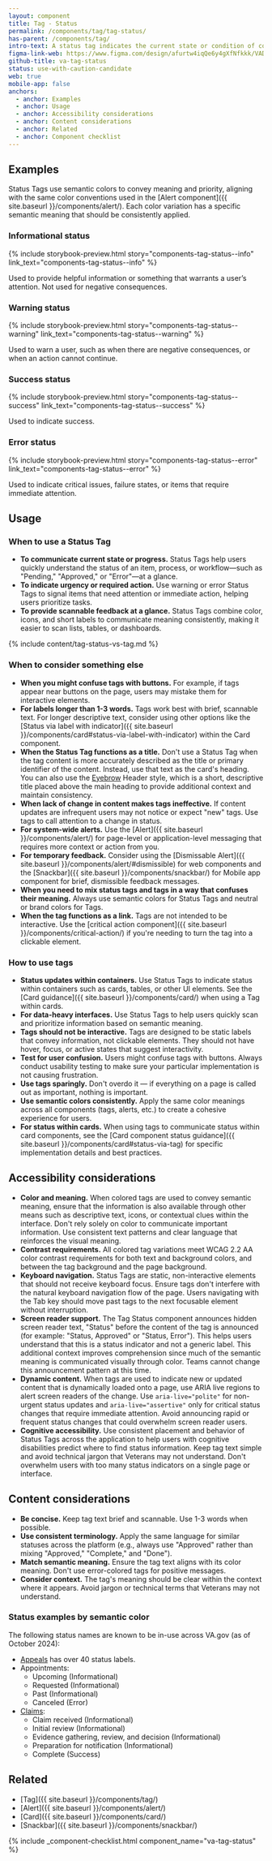 ```yaml
---
layout: component
title: Tag - Status
permalink: /components/tag/tag-status/
has-parent: /components/tag/
intro-text: A status tag indicates the current state or condition of content, processes, or items.
figma-link-web: https://www.figma.com/design/afurtw4iqQe6y4gXfNfkkk/VADS-Component-Library?node-id=39019-83
github-title: va-tag-status
status: use-with-caution-candidate
web: true
mobile-app: false
anchors:
  - anchor: Examples
  - anchor: Usage
  - anchor: Accessibility considerations
  - anchor: Content considerations
  - anchor: Related
  - anchor: Component checklist
---
```


## Examples

Status Tags use semantic colors to convey meaning and priority, aligning with the same color conventions used in the [Alert component]({{ site.baseurl }}/components/alert/). Each color variation has a specific semantic meaning that should be consistently applied.

### Informational status

{% include storybook-preview.html story="components-tag-status--info" link_text="components-tag-status--info" %}

Used to provide helpful information or something that warrants a user’s attention. Not used for negative consequences.

### Warning status

{% include storybook-preview.html story="components-tag-status--warning" link_text="components-tag-status--warning" %}

Used to warn a user, such as when there are negative consequences, or when an action cannot continue.

### Success status

{% include storybook-preview.html story="components-tag-status--success" link_text="components-tag-status--success" %}

Used to indicate success.

### Error status

{% include storybook-preview.html story="components-tag-status--error" link_text="components-tag-status--error" %}

Used to indicate critical issues, failure states, or items that require immediate attention.

## Usage

### When to use a Status Tag

* **To communicate current state or progress.** Status Tags help users quickly understand the status of an item, process, or workflow—such as "Pending," "Approved," or "Error"—at a glance.
* **To indicate urgency or required action.** Use warning or error Status Tags to signal items that need attention or immediate action, helping users prioritize tasks.
* **To provide scannable feedback at a glance.** Status Tags combine color, icons, and short labels to communicate meaning consistently, making it easier to scan lists, tables, or dashboards.

{% include content/tag-status-vs-tag.md %}

### When to consider something else

* **When you might confuse tags with buttons.** For example, if tags appear near buttons on the page, users may mistake them for interactive elements.
* **For labels longer than 1-3 words.** Tags work best with brief, scannable text. For longer descriptive text, consider using other options like the [Status via label with indicator]({{ site.baseurl }}/components/card#status-via-label-with-indicator) within the Card component.
* **When the Status Tag functions as a title.** Don't use a Status Tag when the tag content is more accurately described as the title or primary identifier of the content. Instead, use that text as the card's heading. You can also use the [Eyebrow](https://design.va.gov/foundation/typography#eyebrow) Header style, which is a short, descriptive title placed above the main heading to provide additional context and maintain consistency.
* **When lack of change in content makes tags ineffective.** If content updates are infrequent users may not notice or expect "new" tags. Use tags to call attention to a change in status.
* **For system-wide alerts.** Use the [Alert]({{ site.baseurl }}/components/alert/) for page-level or application-level messaging that requires more context or action from you.
* **For temporary feedback.** Consider using the [Dismissable Alert]({{ site.baseurl }}/components/alert/#dismissible) for web components and the [Snackbar]({{ site.baseurl }}/components/snackbar/) for Mobile app component for brief, dismissible feedback messages.
* **When you need to mix status tags and tags in a way that confuses their meaning.** Always use semantic colors for Status Tags and neutral or brand colors for Tags.
* **When the tag functions as a link.** Tags are not intended to be interactive. Use the [critical action component]({{ site.baseurl }}/components/critical-action/) if you're needing to turn the tag into a clickable element.

### How to use tags

* **Status updates within containers.** Use Status Tags to indicate status within containers such as cards, tables, or other UI elements. See the [Card guidance]({{ site.baseurl }}/components/card/) when using a Tag within cards.
* **For data-heavy interfaces.** Use Status Tags to help users quickly scan and prioritize information based on semantic meaning.
* **Tags should not be interactive.** Tags are designed to be static labels that convey information, not clickable elements. They should not have hover, focus, or active states that suggest interactivity.
* **Test for user confusion.** Users might confuse tags with buttons. Always conduct usability testing to make sure your particular implementation is not causing frustration.
* **Use tags sparingly.** Don't overdo it — if everything on a page is called out as important, nothing is important.
* **Use semantic colors consistently.** Apply the same color meanings across all components (tags, alerts, etc.) to create a cohesive experience for users.
* **For status within cards.** When using tags to communicate status within card components, see the [Card component status guidance]({{ site.baseurl }}/components/card#status-via-tag) for specific implementation details and best practices.

## Accessibility considerations

* **Color and meaning.** When colored tags are used to convey semantic meaning, ensure that the information is also available through other means such as descriptive text, icons, or contextual clues within the interface. Don't rely solely on color to communicate important information. Use consistent text patterns and clear language that reinforces the visual meaning.
* **Contrast requirements.** All colored tag variations meet WCAG 2.2 AA color contrast requirements for both text and background colors, and between the tag background and the page background.
* **Keyboard navigation.** Status Tags are static, non-interactive elements that should not receive keyboard focus. Ensure tags don't interfere with the natural keyboard navigation flow of the page. Users navigating with the Tab key should move past tags to the next focusable element without interruption.
* **Screen reader support.** The Tag Status component announces hidden screen reader text, "Status" before the content of the tag is announced (for example: "Status, Approved" or "Status, Error"). This helps users understand that this is a status indicator and not a generic label. This additional context improves comprehension since much of the semantic meaning is communicated visually through color. Teams cannot change this announcement pattern at this time.
* **Dynamic content.** When tags are used to indicate new or updated content that is dynamically loaded onto a page, use ARIA live regions to alert screen readers of the change. Use `aria-live="polite"` for non-urgent status updates and `aria-live="assertive"` only for critical status changes that require immediate attention. Avoid announcing rapid or frequent status changes that could overwhelm screen reader users.
* **Cognitive accessibility.** Use consistent placement and behavior of Status Tags across the application to help users with cognitive disabilities predict where to find status information. Keep tag text simple and avoid technical jargon that Veterans may not understand. Don't overwhelm users with too many status indicators on a single page or interface.

## Content considerations

* **Be concise.** Keep tag text brief and scannable. Use 1-3 words when possible.
* **Use consistent terminology.** Apply the same language for similar statuses across the platform (e.g., always use "Approved" rather than mixing "Approved," "Complete," and "Done").
* **Match semantic meaning.** Ensure the tag text aligns with its color meaning. Don't use error-colored tags for positive messages.
* **Consider context.** The tag's meaning should be clear within the context where it appears. Avoid jargon or technical terms that Veterans may not understand.

### Status examples by semantic color

The following status names are known to be in-use across VA.gov (as of October 2024):
- [Appeals](https://www.va.gov/resources/what-your-decision-review-or-appeal-status-means/) has over 40 status labels.
- Appointments:
  - Upcoming (Informational)
  - Requested (Informational)
  - Past (Informational)
  - Canceled (Error)
- [Claims](https://www.va.gov/resources/what-your-claim-status-means/):
  - Claim received (Informational)
  - Initial review (Informational)
  - Evidence gathering, review, and decision (Informational)
  - Preparation for notification (Informational)
  - Complete (Success)

## Related

* [Tag]({{ site.baseurl }}/components/tag/)
* [Alert]({{ site.baseurl }}/components/alert/)
* [Card]({{ site.baseurl }}/components/card/)
* [Snackbar]({{ site.baseurl }}/components/snackbar/)

{% include _component-checklist.html component_name="va-tag-status" %}
